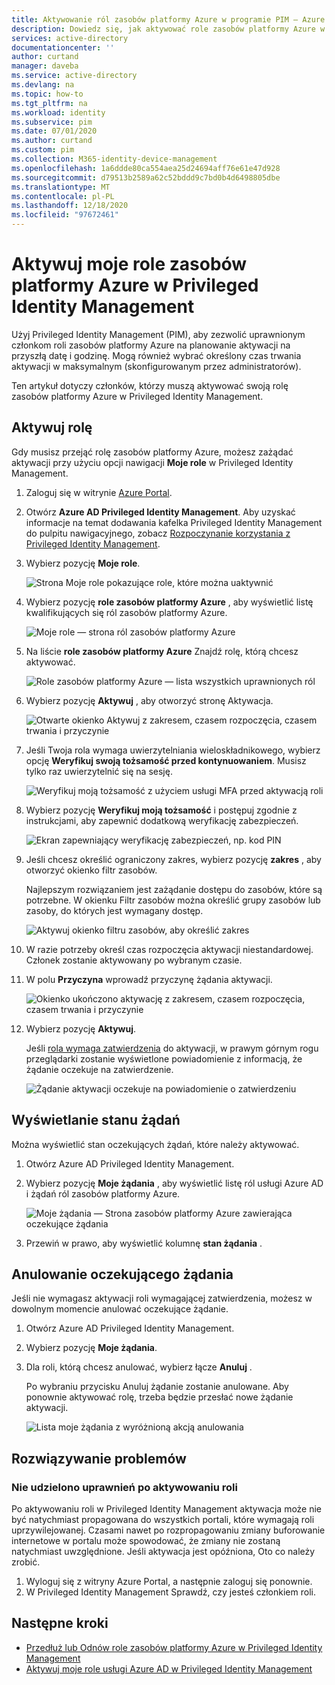 ```yaml
---
title: Aktywowanie ról zasobów platformy Azure w programie PIM — Azure AD | Microsoft Docs
description: Dowiedz się, jak aktywować role zasobów platformy Azure w Azure AD Privileged Identity Management (PIM).
services: active-directory
documentationcenter: ''
author: curtand
manager: daveba
ms.service: active-directory
ms.devlang: na
ms.topic: how-to
ms.tgt_pltfrm: na
ms.workload: identity
ms.subservice: pim
ms.date: 07/01/2020
ms.author: curtand
ms.custom: pim
ms.collection: M365-identity-device-management
ms.openlocfilehash: 1a6ddde80ca554aea25d24694aff76e61e47d928
ms.sourcegitcommit: d79513b2589a62c52bddd9c7bd0b4d6498805dbe
ms.translationtype: MT
ms.contentlocale: pl-PL
ms.lasthandoff: 12/18/2020
ms.locfileid: "97672461"
---
```

# <a name="activate-my-azure-resource-roles-in-privileged-identity-management"></a>Aktywuj moje role zasobów platformy Azure w Privileged Identity Management

Użyj Privileged Identity Management (PIM), aby zezwolić uprawnionym członkom roli zasobów platformy Azure na planowanie aktywacji na przyszłą datę i godzinę. Mogą również wybrać określony czas trwania aktywacji w maksymalnym (skonfigurowanym przez administratorów).

Ten artykuł dotyczy członków, którzy muszą aktywować swoją rolę zasobów platformy Azure w Privileged Identity Management.

## <a name="activate-a-role"></a>Aktywuj rolę

Gdy musisz przejąć rolę zasobów platformy Azure, możesz zażądać aktywacji przy użyciu opcji nawigacji **Moje role** w Privileged Identity Management.

1. Zaloguj się w witrynie [Azure Portal](https://portal.azure.com/).

1. Otwórz **Azure AD Privileged Identity Management**. Aby uzyskać informacje na temat dodawania kafelka Privileged Identity Management do pulpitu nawigacyjnego, zobacz [Rozpoczynanie korzystania z Privileged Identity Management](pim-getting-started.md).

1. Wybierz pozycję **Moje role**.

    ![Strona Moje role pokazujące role, które można uaktywnić](./media/pim-resource-roles-activate-your-roles/resources-my-roles.png)

1. Wybierz pozycję **role zasobów platformy Azure** , aby wyświetlić listę kwalifikujących się ról zasobów platformy Azure.

    ![Moje role — strona ról zasobów platformy Azure](./media/pim-resource-roles-activate-your-roles/resources-my-roles-azure-resources.png)

1. Na liście **role zasobów platformy Azure** Znajdź rolę, którą chcesz aktywować.

    ![Role zasobów platformy Azure — lista wszystkich uprawnionych ról](./media/pim-resource-roles-activate-your-roles/resources-my-roles-activate.png)

1. Wybierz pozycję **Aktywuj** , aby otworzyć stronę Aktywacja.

    ![Otwarte okienko Aktywuj z zakresem, czasem rozpoczęcia, czasem trwania i przyczynie](./media/pim-resource-roles-activate-your-roles/azure-role-eligible-activate.png)

1. Jeśli Twoja rola wymaga uwierzytelniania wieloskładnikowego, wybierz opcję **Weryfikuj swoją tożsamość przed kontynuowaniem**. Musisz tylko raz uwierzytelnić się na sesję.

    ![Weryfikuj moją tożsamość z użyciem usługi MFA przed aktywacją roli](./media/pim-resource-roles-activate-your-roles/resources-my-roles-mfa.png)

1. Wybierz pozycję **Weryfikuj moją tożsamość** i postępuj zgodnie z instrukcjami, aby zapewnić dodatkową weryfikację zabezpieczeń.

    ![Ekran zapewniający weryfikację zabezpieczeń, np. kod PIN](./media/pim-resource-roles-activate-your-roles/resources-mfa-enter-code.png)

1. Jeśli chcesz określić ograniczony zakres, wybierz pozycję **zakres** , aby otworzyć okienko filtr zasobów.

    Najlepszym rozwiązaniem jest zażądanie dostępu do zasobów, które są potrzebne. W okienku Filtr zasobów można określić grupy zasobów lub zasoby, do których jest wymagany dostęp.

    ![Aktywuj okienko filtru zasobów, aby określić zakres](./media/pim-resource-roles-activate-your-roles/resources-my-roles-resource-filter.png)

1. W razie potrzeby określ czas rozpoczęcia aktywacji niestandardowej. Członek zostanie aktywowany po wybranym czasie.

1. W polu **Przyczyna** wprowadź przyczynę żądania aktywacji.

    ![Okienko ukończono aktywację z zakresem, czasem rozpoczęcia, czasem trwania i przyczynie](./media/pim-resource-roles-activate-your-roles/resources-my-roles-activate-done.png)

1. Wybierz pozycję **Aktywuj**.

    Jeśli [rola wymaga zatwierdzenia](pim-resource-roles-approval-workflow.md) do aktywacji, w prawym górnym rogu przeglądarki zostanie wyświetlone powiadomienie z informacją, że żądanie oczekuje na zatwierdzenie.

    ![Żądanie aktywacji oczekuje na powiadomienie o zatwierdzeniu](./media/pim-resource-roles-activate-your-roles/resources-my-roles-activate-notification.png)

## <a name="view-the-status-of-your-requests"></a>Wyświetlanie stanu żądań

Można wyświetlić stan oczekujących żądań, które należy aktywować.

1. Otwórz Azure AD Privileged Identity Management.

1. Wybierz pozycję **Moje żądania** , aby wyświetlić listę ról usługi Azure AD i żądań ról zasobów platformy Azure.

    ![Moje żądania — Strona zasobów platformy Azure zawierająca oczekujące żądania](./media/pim-resource-roles-activate-your-roles/resources-my-requests.png)

1. Przewiń w prawo, aby wyświetlić kolumnę **stan żądania** .

## <a name="cancel-a-pending-request"></a>Anulowanie oczekującego żądania

Jeśli nie wymagasz aktywacji roli wymagającej zatwierdzenia, możesz w dowolnym momencie anulować oczekujące żądanie.

1. Otwórz Azure AD Privileged Identity Management.

1. Wybierz pozycję **Moje żądania**.

1. Dla roli, którą chcesz anulować, wybierz łącze **Anuluj** .

    Po wybraniu przycisku Anuluj żądanie zostanie anulowane. Aby ponownie aktywować rolę, trzeba będzie przesłać nowe żądanie aktywacji.

   ![Lista moje żądania z wyróżnioną akcją anulowania](./media/pim-resource-roles-activate-your-roles/resources-my-requests-cancel.png)

## <a name="troubleshoot"></a>Rozwiązywanie problemów

### <a name="permissions-are-not-granted-after-activating-a-role"></a>Nie udzielono uprawnień po aktywowaniu roli

Po aktywowaniu roli w Privileged Identity Management aktywacja może nie być natychmiast propagowana do wszystkich portali, które wymagają roli uprzywilejowanej. Czasami nawet po rozpropagowaniu zmiany buforowanie internetowe w portalu może spowodować, że zmiany nie zostaną natychmiast uwzględnione. Jeśli aktywacja jest opóźniona, Oto co należy zrobić.

1. Wyloguj się z witryny Azure Portal, a następnie zaloguj się ponownie.
1. W Privileged Identity Management Sprawdź, czy jesteś członkiem roli.

## <a name="next-steps"></a>Następne kroki

- [Przedłuż lub Odnów role zasobów platformy Azure w Privileged Identity Management](pim-resource-roles-renew-extend.md)
- [Aktywuj moje role usługi Azure AD w Privileged Identity Management](pim-how-to-activate-role.md)
